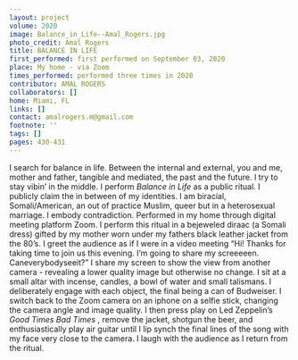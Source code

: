 ```yaml
---
layout: project
volume: 2020
image: Balance_in_Life--Amal_Rogers.jpg
photo_credit: Amal Rogers
title: BALANCE IN LIFE
first_performed: first performed on September 03, 2020
place: My home - via Zoom
times_performed: performed three times in 2020
contributor: AMAL ROGERS
collaborators: []
home: Miami, FL
links: []
contact: amalrogers.m@gmail.com
footnote: ''
tags: []
pages: 430-431
---
```



I search for balance in life. Between the internal and external, you and me, mother and father, tangible and mediated, the past and the future. I try to stay vibin’ in the middle. 
I perform *Balance in Life* as a public ritual. I publicly claim the in between of my identities. I am biracial, Somali/American, an out of practice Muslim, queer but in a heterosexual marriage. I embody contradiction. 
Performed in my home through digital meeting platform Zoom. I perform this ritual in a bejeweled diraac (a Somali dress) gifted by my mother worn under my fathers black leather jacket from the 80’s. I greet the audience as if I were in a video meeting “Hi! Thanks for taking time to join us this evening. I’m going to share my screeeeen. Caneverybodyseeit?” I share my screen to show the view from another camera - revealing a lower quality image but otherwise no change. I sit at a small altar with incense, candles, a bowl of water and small talismans. I deliberately engage with each object, the final being a can of Budweiser. I switch back to the Zoom camera on an iphone on a selfie stick, changing the camera angle and image quality. I then press play on Led Zeppelin’s *Good Times Bad Times* , remove the jacket, shotgun the beer, and enthusiastically play air guitar until I lip synch the final lines of the song with my face very close to the camera. I laugh with the audience as I return from the ritual.
